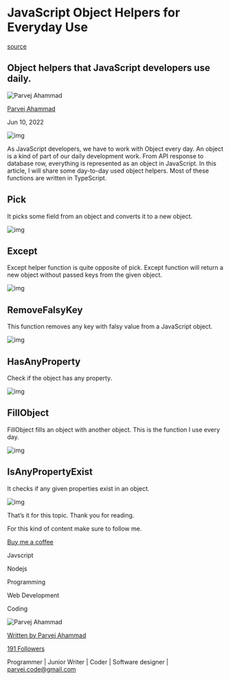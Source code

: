 # JavaScript Object Helpers for Everyday Use

[source](https://medium.com/@parvej.code/javascript-object-helper-for-everyday-use-f8036ff233f)

## Object helpers that JavaScript developers use daily.

![Parvej Ahammad](https://miro.medium.com/v2/da:true/resize:fill:88:88/0*k1rJQqU7Gvb4Ujgm)

[Parvej Ahammad](https://medium.com/@parvej.code?source=post_page-----f8036ff233f--------------------------------)

Jun 10, 2022

![img](https://miro.medium.com/v2/resize:fit:550/0*qwAj6J6YCOrg2xA9.jpg)

As JavaScript developers, we have to work with Object every day. An object is a kind of part of our daily development work. From API response to database row, everything is represented as an object in JavaScript. In this article, I will share some day-to-day used object helpers. Most of these functions are written in TypeScript.

## Pick

It picks some field from an object and converts it to a new object.

![img](https://miro.medium.com/v2/resize:fit:700/1*hkY--kZSOpBoUEKkPjTb0w.png)

## Except

Except helper function is quite opposite of pick. Except function will return a new object without passed keys from the given object.

![img](https://miro.medium.com/v2/resize:fit:700/1*1rBqQa-E3au2fhWDRCGKQg.png)

## RemoveFalsyKey

This function removes any key with falsy value from a JavaScript object.

![img](https://miro.medium.com/v2/resize:fit:700/1*KfE3WSPT-ZMhnRDcyM_aUw.png)

## HasAnyProperty

Check if the object has any property.

![img](https://miro.medium.com/v2/resize:fit:700/1*JPvEWga9m6Dg9AhfU6Kb3Q.png)

## FillObject

FillObject fills an object with another object. This is the function I use every day.

![img](https://miro.medium.com/v2/resize:fit:700/1*6CAteKBxLbW9aOSzpwAYBA.png)

## IsAnyPropertyExist

It checks if any given properties exist in an object.

![img](https://miro.medium.com/v2/resize:fit:700/1*C-2TQmjpWt1JswtsQbFXAw.png)

That’s it for this topic. Thank you for reading.

For this kind of content make sure to follow me.

[Buy me a coffee](https://www.buymeacoffee.com/parvejcode)

Javscript

Nodejs

Programming

Web Development

Coding







![Parvej Ahammad](https://miro.medium.com/v2/da:true/resize:fill:144:144/0*k1rJQqU7Gvb4Ujgm)

[Written by Parvej Ahammad](https://medium.com/@parvej.code?source=post_page-----f8036ff233f--------------------------------)

[191 Followers](https://medium.com/@parvej.code/followers?source=post_page-----f8036ff233f--------------------------------)

Programmer | Junior Writer | Coder | Software designer | [parvej.code@gmail.com](mailto:parvej.code@gmail.com)